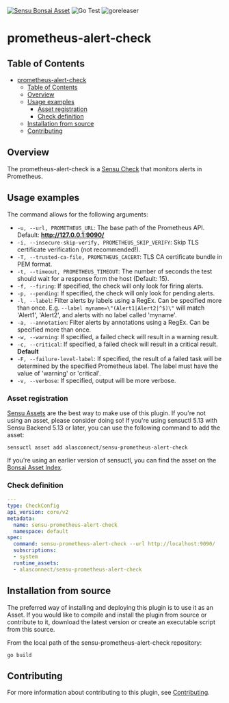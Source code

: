 [![Sensu Bonsai Asset](https://img.shields.io/badge/Bonsai-Download%20Me-brightgreen.svg?colorB=89C967&logo=sensu)](https://bonsai.sensu.io/assets/alasconnect/sensu-prometheus-alert-check)
![Go Test](https://github.com/alasconnect/sensu-prometheus-alert-check/workflows/Go%20Test/badge.svg)
![goreleaser](https://github.com/alasconnect/sensu-prometheus-alert-check/workflows/goreleaser/badge.svg)

# prometheus-alert-check

## Table of Contents
- [prometheus-alert-check](#prometheus-alert-check)
  - [Table of Contents](#table-of-contents)
  - [Overview](#overview)
  - [Usage examples](#usage-examples)
    - [Asset registration](#asset-registration)
    - [Check definition](#check-definition)
  - [Installation from source](#installation-from-source)
  - [Contributing](#contributing)

## Overview

The prometheus-alert-check is a [Sensu Check][6] that monitors alerts in Prometheus.

## Usage examples

The command allows for the following arguments:

  - `-u, --url, PROMETHEUS_URL`: The base path of the Prometheus API. Default: **http://127.0.0.1:9090/**
  - `-i, --insecure-skip-verify, PROMETHEUS_SKIP_VERIFY`: Skip TLS certificate verification (not recommended!).
  - `-T, --trusted-ca-file, PROMETHEUS_CACERT`: TLS CA certificate bundle in PEM format.
  - `-t, --timeout, PROMETHEUS_TIMEOUT`: The number of seconds the test should wait for a response form the host (Default: 15).
  - `-f, --firing`: If specified, the check will only look for firing alerts.
  - `-p, --pending`: If specified, the check will only look for pending alerts.
  - `-l, --label`: Filter alerts by labels using a RegEx. Can be specified more than once. E.g. `--label myname=\"(Alert1|Alert2|^$)\"` will match 'Alert1', 'Alert2', and alerts with no label called 'myname'.
  - `-a, --annotation`: Filter alerts by annotations using a RegEx. Can be specified more than once.
  - `-w, --warning`: If specified, a failed check will result in a warning result.
  - `-c, --critical`: If specified, a failed check will result in a critical result. **Default**
  - `-F, --failure-level-label`: If specified, the result of a failed task will be determined by the specified Prometheus label. The label must have the value of 'warning' or 'critical'.
  - `-v, --verbose`: If specified, output will be more verbose.

### Asset registration

[Sensu Assets][10] are the best way to make use of this plugin. If you're not using an asset, please
consider doing so! If you're using sensuctl 5.13 with Sensu Backend 5.13 or later, you can use the
following command to add the asset:

```
sensuctl asset add alasconnect/sensu-prometheus-alert-check
```

If you're using an earlier version of sensuctl, you can find the asset on the [Bonsai Asset Index](https://bonsai.sensu.io/assets/alasconnect/sensu-prometheus-alert-check).

### Check definition

```yml
---
type: CheckConfig
api_version: core/v2
metadata:
  name: sensu-prometheus-alert-check
  namespace: default
spec:
  command: sensu-prometheus-alert-check --url http://localhost:9090/
  subscriptions:
  - system
  runtime_assets:
  - alasconnect/sensu-prometheus-alert-check
```

## Installation from source

The preferred way of installing and deploying this plugin is to use it as an Asset. If you would
like to compile and install the plugin from source or contribute to it, download the latest version
or create an executable script from this source.

From the local path of the sensu-prometheus-alert-check repository:

```
go build
```

## Contributing

For more information about contributing to this plugin, see [Contributing][1].

[1]: https://github.com/sensu/sensu-go/blob/master/CONTRIBUTING.md
[2]: https://github.com/sensu/sensu-plugin-sdk
[3]: https://github.com/sensu-plugins/community/blob/master/PLUGIN_STYLEGUIDE.md
[4]: https://github.com/alasconnect/sensu-prometheus-alert-check/blob/master/.github/workflows/release.yml
[5]: https://github.com/alasconnect/sensu-prometheus-alert-check/actions
[6]: https://docs.sensu.io/sensu-go/latest/reference/checks/
[7]: https://github.com/sensu/check-plugin-template/blob/master/main.go
[8]: https://bonsai.sensu.io/
[9]: https://github.com/sensu/sensu-plugin-tool
[10]: https://docs.sensu.io/sensu-go/latest/reference/assets/
